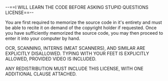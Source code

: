 --==I WILL LEARN THE CODE BEFORE ASKING STUPID QUESTIONS LICENSE==--

You are first required to memorize the source code in it's entirety and must be
able to recite it on demand of the copyright holder if requested. Once you have
sufficiently memorized the source code, you may then proceed to enter it into
your computer by hand.

OCR, SCANNING, INTERNS (MEAT SCANNERS), AND SIMILAR ARE EXPLICITLY DISALLOWED.
TYPING WITH YOUR FEET IS EXPLICITLY ALLOWED, PROVIDED VIDEO IS INCLUDED.

ANY REDISTRIBUTION MUST INCLUDE THIS LICENSE, WITH ONE ADDITIONAL CLAUSE
ATTACHED.
